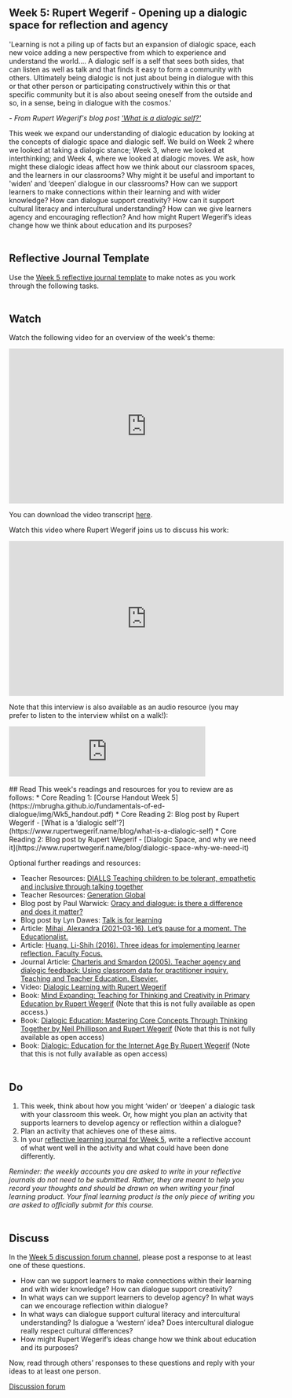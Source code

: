 ## Week 5: Rupert Wegerif - Opening up a dialogic space for reflection and agency

'Learning is not a piling up of facts but an expansion of dialogic space, each new voice adding a new perspective from which to experience and understand the world…. A dialogic self is a self that sees both sides, that can listen as well as talk and that finds it easy to form a community with others. Ultimately being dialogic is not just about being in dialogue with this or that other person or participating constructively within this or that specific community but it is also about seeing oneself from the outside and so, in a sense, being in dialogue with the cosmos.'

_- From Rupert Wegerif's blog post ['What is a dialogic self?'](https://www.rupertwegerif.name/blog/what-is-a-dialogic-self)_

This week we expand our understanding of dialogic education by looking at the concepts of dialogic space and dialogic self. We build on Week 2 where we looked at taking a dialogic stance; Week 3, where we looked at interthinking; and Week 4, where we looked at dialogic moves. We ask, how might these dialogic ideas affect how we think about our classroom spaces, and the learners in our classrooms? Why might it be useful and important to 'widen’ and ‘deepen’ dialogue in our classrooms? How can we support learners to make connections within their learning and with wider knowledge? How can dialogue support creativity? How can it support cultural literacy and intercultural understanding? How can we give learners agency and encouraging reflection? And how might Rupert Wegerif’s ideas change how we think about education and its purposes?
<br/><br/>
## Reflective Journal Template
Use the [Week 5 reflective journal template](https://mbrugha.github.io/fundamentals-of-ed-dialogue/img/Wk5_journal.docx) to make notes as you work through the following tasks. 
<br/><br/>
## Watch

Watch the following video for an overview of the week's theme:

<iframe width="560" height="315" src="https://www.youtube.com/embed/RvL2JWmQVoU" title="YouTube video player" frameborder="0" allow="accelerometer; autoplay; clipboard-write; encrypted-media; gyroscope; picture-in-picture" allowfullscreen></iframe>

You can download the video transcript [here](https://mbrugha.github.io/fundamentals-of-ed-dialogue/img/Fundamentals_wk5_video.pdf).

Watch this video where Rupert Wegerif joins us to discuss his work:

<iframe width="560" height="315" src="https://www.youtube.com/embed/iaztCWhtgjU" title="YouTube video player" frameborder="0" allow="accelerometer; autoplay; clipboard-write; encrypted-media; gyroscope; picture-in-picture" allowfullscreen></iframe>

Note that this interview is also available as an audio resource (you may prefer to listen to the interview whilst on a walk!):

<iframe src="https://anchor.fm/meaghan-brugha/embed/episodes/An-interview-with-Rupert-Wegerif-e1gad1g" height="102px" width="400px" frameborder="0" scrolling="no"></iframe>
<br/><br/>
## Read
This week's readings and resources for you to review are as follows:
* Core Reading 1: [Course Handout Week 5](https://mbrugha.github.io/fundamentals-of-ed-dialogue/img/Wk5_handout.pdf)
* Core Reading 2: Blog post by Rupert Wegerif - [What is a ‘dialogic self'?](https://www.rupertwegerif.name/blog/what-is-a-dialogic-self)
* Core Reading 2: Blog post by Rupert Wegerif - [Dialogic Space, and why we need it](https://www.rupertwegerif.name/blog/dialogic-space-why-we-need-it)

Optional further readings and resources:
* Teacher Resources: [DIALLS Teaching children to be tolerant, empathetic and inclusive through talking together](https://dialls2020.eu)
* Teacher Resources: [Generation Global](https://generation.global/)
* Blog post by Paul Warwick: [Oracy and dialogue: is there a difference and does it matter?](https://oracycambridge.org/oracy-and-dialogue/)
* Blog post by Lyn Dawes: [Talk is for learning](https://oracycambridge.org/talk-is-for-learning/)
* Article: [Mihai, Alexandra (2021-03-16). Let’s pause for a moment. The Educationalist.](https://educationalist.substack.com/p/lets-pause-for-a-moment)
* Article: [Huang. Li-Shih (2016). Three ideas for implementing learner reflection. Faculty Focus.](https://www.facultyfocus.com/articles/teaching-and-learning/three-ideas-implementing-learner-reflection/)
* Journal Article: [Charteris and Smardon (2005). Teacher agency and dialogic feedback: Using classroom data for practitioner inquiry. Teaching and Teacher Education. Elsevier.](https://www.academia.edu/15001429/Teacher_agency_and_dialogic_feedback_Using_classroom_data_for_practitioner_inquiry)
* Video: [Dialogic Learning with Rupert Wegerif](https://www.youtube.com/watch?v=GxyH68fJwlE)
* Book: [Mind Expanding: Teaching for Thinking and Creativity in Primary Education by Rupert Wegerif](https://www.google.co.uk/books/edition/Mind_Expanding_Teaching_For_Thinking_And/U-D-eqfUBZIC?hl=en&gbpv=0) (Note that this is not fully available as open access.)
* Book: [Dialogic Education: Mastering Core Concepts Through Thinking Together by Neil Phillipson and Rupert Wegerif](https://www.google.co.uk/books/edition/Dialogic_Education/6z8lDwAAQBAJ?hl=en&gbpv=0) (Note that this is not fully available as open access)
* Book: [Dialogic: Education for the Internet Age By Rupert Wegerif](https://www.google.co.uk/books/edition/Dialogic/u47uwS3AuJcC?hl=en&gbpv=0) (Note that this is not fully available as open access)
<br/><br/>
## Do
1. This week, think about how you might ‘widen’ or ‘deepen’ a dialogic task with your classroom this week. Or, how might you plan an activity that supports learners to develop agency or reflection within a dialogue?
2. Plan an activity that achieves one of these aims.
3. In your [reflective learning journal for Week 5](https://mbrugha.github.io/fundamentals-of-ed-dialogue/img/Wk5_journal.docx), write a reflective account of what went well in the activity and what could have been done differently.

_Reminder: the weekly accounts you are asked to write in your reflective journals do not need to be submitted. Rather, they are meant to help you record your thoughts and should be drawn on when writing your final learning product. Your final learning product is the only piece of writing you are asked to officially submit for this course._
<br/><br/>
## Discuss
In the [Week 5 discussion forum channel](https://www.edudialogue.org/forum/fundamentals-mooc/week-5-rupert-wegerif-opening-up-a-dialogic-space-for-reflection-and-agency/#post-320), please post a response to at least one of these questions.
* How can we support learners to make connections within their learning and with wider knowledge? How can dialogue support creativity?
* In what ways  can we support learners to develop agency? In what ways can we encourage reflection within dialogue? 
* In what ways can dialogue support cultural literacy and intercultural understanding? Is dialogue a ‘western’ idea? Does intercultural dialogue really respect cultural differences? 
* How might Rupert Wegerif’s ideas change how we think about education and its purposes?

Now, read through others’ responses to these questions and reply with your ideas to at least one person. 

<a class="btn btn-primary" href="https://www.edudialogue.org/forum/"><i class="fa fa-home"></i> Discussion forum</a>
<br/><br/>
